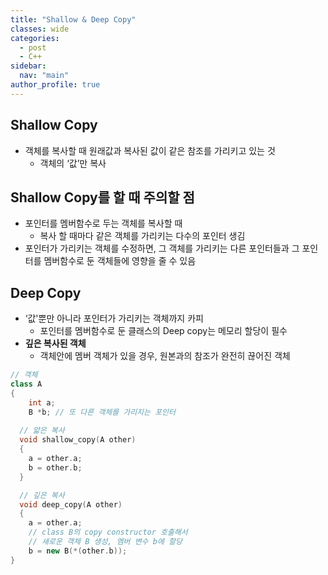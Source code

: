 ```yaml
---
title: "Shallow & Deep Copy"
classes: wide
categories: 
  - post
  - C++
sidebar:
  nav: "main"
author_profile: true
---
```


## Shallow Copy
* 객체를 복사할 때 원래값과 복사된 값이 같은 참조를 가리키고 있는 것
  * 객체의 ‘값’만 복사

## Shallow Copy를 할 때 주의할 점
  * 포인터를 멤버함수로 두는 객체를 복사할 때
    * 복사 할 때마다 같은 객체를 가리키는 다수의 포인터 생김
  * 포인터가 가리키는 객체를 수정하면, 그 객체를 가리키는 다른 포인터들과 그 포인터를 멤버함수로 둔 객체들에 영향을 줄 수 있음

## Deep Copy
* ‘값'뿐만 아니라 포인터가 가리키는 객체까지 카피
  * 포인터를 멤버함수로 둔 클래스의 Deep copy는 메모리 할당이 필수
* **깊은 복사된 객체** 
  * 객체안에 멤버 객체가 있을 경우, 원본과의 참조가 완전히 끊어진 객체
  
```c++
// 객체
class A
{	
	int a;
	B *b; // 또 다른 객체를 가리지는 포인터
  
  // 얇은 복사
  void shallow_copy(A other)
  {
    a = other.a;
    b = other.b; 
  }

  // 깊은 복사
  void deep_copy(A other)
  {
    a = other.a;
    // class B의 copy constructor 호출해서
    // 새로운 객체 B 생성, 멤버 변수 b에 할당
    b = new B(*(other.b)); 
}
```